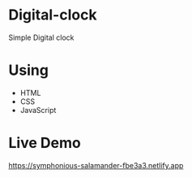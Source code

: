 # Digital-clock
  Simple Digital clock

# Using
  * HTML
  * CSS
  * JavaScript
  
# Live Demo
  https://symphonious-salamander-fbe3a3.netlify.app
